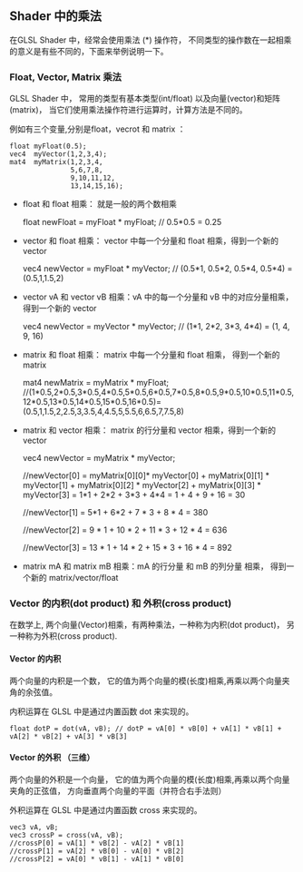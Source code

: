 
## Shader 中的乘法

在GLSL Shader 中，经常会使用乘法 (*) 操作符， 不同类型的操作数在一起相乘的意义是有些不同的，下面来举例说明一下。

### Float, Vector, Matrix 乘法 

GLSL Shader 中， 常用的类型有基本类型(int/float) 以及向量(vector)和矩阵 (matrix)， 当它们使用乘法操作符进行运算时，计算方法是不同的。

例如有三个变量,分别是float，vecrot 和 matrix ：

    float myFloat(0.5);
    vec4  myVector(1,2,3,4);
    mat4  myMatrix(1,2,3,4,
                   5,6,7,8,
                   9,10,11,12,
                   13,14,15,16);

- float 和 float 相乘： 就是一般的两个数相乘

    float newFloat = myFloat * myFloat; // 0.5*0.5 = 0.25

- vector 和 float 相乘： vector 中每一个分量和 float 相乘，得到一个新的 vector

    vec4 newVector = myFloat * myVector; // (0.5\*1, 0.5\*2, 0.5\*4, 0.5\*4) = (0.5,1,1.5,2)

- vector vA 和 vector vB 相乘：vA 中的每一个分量和 vB 中的对应分量相乘， 得到一个新的 vector

  vec4 newVector = myVector * myVector; // (1\*1, 2\*2, 3\*3, 4\*4) = (1, 4, 9, 16)
  
- matrix 和 float 相乘： matrix 中每一个分量和 float 相乘， 得到一个新的 matrix 
    
    mat4 newMatrix = myMatrix * myFloat; //(1\*0.5,2\*0.5,3\*0.5,4\*0.5,5\*0.5,6\*0.5,7\*0.5,8\*0.5,9\*0.5,10\*0.5,11\*0.5,12\*0.5,13\*0.5,14\*0.5,15\*0.5,16\*0.5)=(0.5,1,1.5,2,2.5,3,3.5,4,4.5,5,5.5,6,6.5,7,7.5,8)
    
- matrix 和 vector 相乘： matrix 的行分量和 vector 相乘，得到一个新的 vector 

    vec4 newVector = myMatrix * myVector;
    
    //newVector[0] = myMatrix[0][0]* myVector[0] + myMatrix[0][1] * myVector[1] + myMatrix[0][2] * myVector[2] + myMatrix[0][3] * myVector[3] = 1\*1 + 2\*2 + 3\*3 + 4\*4 = 1 + 4 + 9 + 16 = 30
    
    //newVector[1] = 5\*1 + 6\*2 + 7 * 3 + 8 * 4 = 380
    
    //newVector[2] = 9 * 1 + 10 * 2 + 11 * 3 + 12 * 4 = 636
    
    //newVector[3] = 13 * 1 + 14 * 2 + 15 * 3 + 16 * 4 = 892
    
- matrix mA 和 matrix mB 相乘：mA 的行分量 和 mB 的列分量 相乘， 得到一个新的 matrix/vector/float 


### Vector 的内积(dot product) 和 外积(cross product) 

在数学上, 两个向量(Vector)相乘，有两种乘法，一种称为内积(dot product)， 另一种称为外积(cross product).

#### Vector 的内积 

两个向量的内积是一个数， 它的值为两个向量的模(长度)相乘,再乘以两个向量夹角的余弦值。

内积运算在 GLSL 中是通过内置函数 dot 来实现的。

    float dotP = dot(vA, vB); // dotP = vA[0] * vB[0] + vA[1] * vB[1] + vA[2] * vB[2] + vA[3] * vB[3] 

#### Vector 的外积 （三维） 

两个向量的外积是一个向量， 它的值为两个向量的模(长度)相乘,再乘以两个向量夹角的正弦值， 方向垂直两个向量的平面（并符合右手法则） 

外积运算在 GLSL 中是通过内置函数 cross  来实现的。

    vec3 vA, vB;
    vec3 crossP = cross(vA, vB); 
    //crossP[0] = vA[1] * vB[2] - vA[2] * vB[1]
    //crossP[1] = vA[2] * vB[0] - vA[0] * vB[2]
    //crossP[2] = vA[0] * vB[1] - vA[1] * vB[0] 

